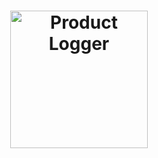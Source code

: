 <h1 align="center">
    <img alt="Product Logger" title="Product Logger" src=".github/hi-logo.svg" width="220px" />
</h1>
 

